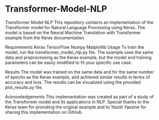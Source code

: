 # Transformer-Model-NLP
Transformer Model NLP
This repository contains an implementation of the Transformer model for Natural Language Processing using Keras. The model is based on the Neural Machine Translation with Transformer example from the Keras documentation.

Requirements
Keras
TensorFlow
Numpy
Matplotlib
Usage
To train the model, run the transformer_model_nlp.py file. The example uses the same data and preprocessing as the Keras example, but the model and training parameters can be easily modified to fit your specific use case.

Results
The model was trained on the same data and for the same number of epochs as the Keras example, and achieved similar results in terms of accuracy and loss. The results can be visualized using the provided plot_results.py file.

Acknowledgements
This implementation was created as part of a study of the Transformer model and its applications in NLP. Special thanks to the Keras team for providing the original example and to Yazidi Yassine for sharing this implementation on GitHub.
